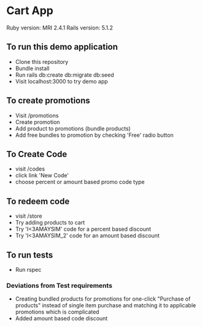 # Cart App

Ruby version: MRI 2.4.1
Rails version: 5.1.2

## To run this demo application
- Clone this repository
- Bundle install
- Run rails db:create db:migrate db:seed 
- Visit localhost:3000 to try demo app

## To create promotions
- Visit /promotions
- Create promotion
- Add product to promotions (bundle products)
- Add free bundles to promotion by checking 'Free' radio button

## To Create Code
- visit /codes
- click link 'New Code'
- choose percent or amount based promo code type

## To redeem code 
- visit /store
- Try adding products to cart
- Try 'I<3AMAYSIM' code for a percent based discount
- Try 'I<3AMAYSIM_2' code for an amount based discount

## To run tests 
- Run rspec

### Deviations from Test requirements 
- Creating bundled products for promotions for one-click "Purchase of products" instead of single item purchase and matching it to applicable promotions which is complicated
- Added amount based code discount
